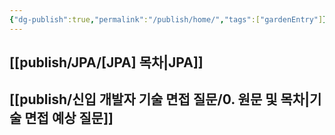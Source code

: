 ```yaml
---
{"dg-publish":true,"permalink":"/publish/home/","tags":["gardenEntry"]}
---
```


## [[publish/JPA/[JPA] 목차\|JPA]]

## [[publish/신입 개발자 기술 면접 질문/0. 원문 및 목차\|기술 면접 예상 질문]]

